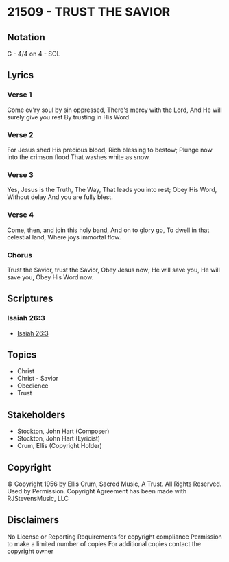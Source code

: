 # 21509 - TRUST THE SAVIOR

## Notation

G - 4/4 on 4 - SOL

## Lyrics

### Verse 1

Come ev'ry soul by sin oppressed, There's mercy with the Lord, And He will surely give you rest By trusting in His Word.

### Verse 2

For Jesus shed His precious blood, Rich blessing to bestow; Plunge now into the crimson flood That washes white as snow.

### Verse 3

Yes, Jesus is the Truth, The Way, That leads you into rest; Obey His Word, Without delay And you are fully blest.

### Verse 4

Come, then, and join this holy band, And on to glory go, To dwell in that celestial land, Where joys immortal flow.


### Chorus

Trust the Savior, trust the Savior, Obey Jesus now; He will save you, He will save you, Obey His Word now.


## Scriptures

### Isaiah 26:3

- [Isaiah 26:3](https://www.biblegateway.com/passage/?search=Isaiah%2026%3A3)


## Topics

- Christ
- Christ - Savior
- Obedience
- Trust

## Stakeholders

- Stockton, John Hart (Composer)
- Stockton, John Hart (Lyricist)
- Crum, Ellis (Copyright Holder)

## Copyright

© Copyright 1956 by Ellis Crum, Sacred Music, A Trust.  All Rights Reserved. Used by Permission.
Copyright Agreement has been made with RJStevensMusic, LLC

## Disclaimers

No License or Reporting Requirements for copyright compliance
Permission to make a limited number of copies
For additional copies contact the copyright owner

